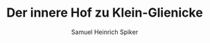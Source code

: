 ---
image: /assets/images/spiker/43a.jpg
thumb: /assets/images/spiker-thumbs/43a.jpg
author: Samuel Heinrich Spiker
artist: 
engraver: 
title: "Der innere Hof zu Klein-Glienicke"
subtitle: 
tags:
  - Mansion
layout: post
---
